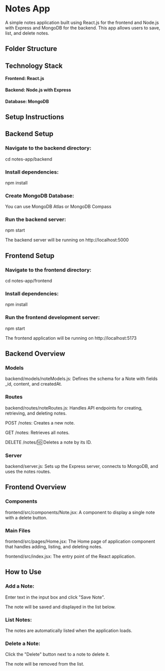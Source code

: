 # Notes App
A simple notes application built using React.js for the frontend and Node.js with Express and MongoDB for the backend. This app allows users to save, list, and delete notes.
## Folder Structure

## Technology Stack
#### Frontend: React.js
#### Backend: Node.js with Express
#### Database: MongoDB

## Setup Instructions
## Backend Setup

### Navigate to the backend directory:

cd notes-app/backend

### Install dependencies:
npm install

### Create MongoDB Database:
You can use MongoDB Atlas or MongoDB Compass

### Run the backend server:
npm start

The backend server will be running on http://localhost:5000

## Frontend Setup

### Navigate to the frontend directory:
cd notes-app/frontend

### Install dependencies:
npm install

### Run the frontend development server:
npm start

The frontend application will be running on http://localhost:5173

## Backend Overview

### Models
backend/models/noteModels.js: Defines the schema for a Note with fields _id, content, and createdAt.

### Routes
backend/routes/noteRoutes.js: Handles API endpoints for creating, retrieving, and deleting notes.

POST /notes: Creates a new note.

GET /notes: Retrieves all notes.

DELETE /notes/:id: Deletes a note by its ID.

### Server
backend/server.js: Sets up the Express server, connects to MongoDB, and uses the notes routes.

## Frontend Overview
### Components
frontend/src/components/Note.jsx: A component to display a single note with a delete button.

### Main Files
frontend/src/pages/Home.jsx: The Home page of application component that handles adding, listing, and deleting notes.

frontend/src/index.jsx: The entry point of the React application.

## How to Use

### Add a Note:
Enter text in the input box and click "Save Note".

The note will be saved and displayed in the list below.

### List Notes:

The notes are automatically listed when the application loads.

### Delete a Note:

Click the "Delete" button next to a note to delete it.

The note will be removed from the list.
